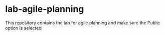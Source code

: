 # lab-agile-planning
This repository contains the lab for agile planning and make sure the Public option is selected
